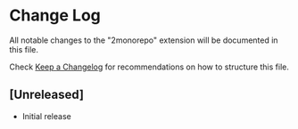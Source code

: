 # Change Log

All notable changes to the "2monorepo" extension will be documented in this file.

Check [Keep a Changelog](http://keepachangelog.com/) for recommendations on how to structure this file.

## [Unreleased]

- Initial release
